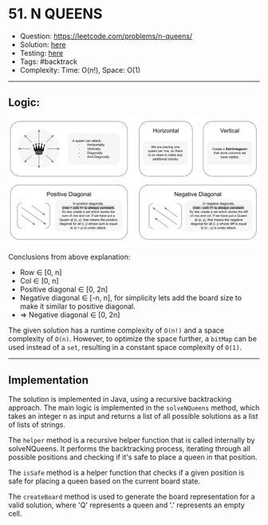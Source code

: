 # 51. N QUEENS

* Question: https://leetcode.com/problems/n-queens/
* Solution: [here](Solution.java)
* Testing: [here](SolutionTest.java)
* Tags: #backtrack
* Complexity: Time: O(n!), Space: O(1)

---

## Logic:

![logic](logic.png)

Conclusions from above explanation:

* Row ∈ [0, n]
* Col ∈ [0, n]
* Positive diagonal ∈ [0, 2n]
* Negative diagonal ∈ [-n, n], for simplicity lets add the board size to make it similar to positive diagonal.
* => Negative diagonal ∈ [0, 2n]

The given solution has a runtime complexity of `O(n!)` and a space complexity of `O(n)`. However, to optimize the space
further, a `bitMap` can be used instead of a `set`, resulting in a constant space complexity of `O(1)`.

---

## Implementation

The solution is implemented in Java, using a recursive backtracking approach. The main logic is implemented in the
`solveNQueens` method, which takes an integer n as input and returns a list of all possible solutions as a list of lists
of strings.

The `helper` method is a recursive helper function that is called internally by solveNQueens. It performs the
backtracking process, iterating through all possible positions and checking if it's safe to place a queen in that
position.

The `isSafe` method is a helper function that checks if a given position is safe for placing a queen based on the
current board state.

The `createBoard` method is used to generate the board representation for a valid solution, where 'Q' represents a queen
and '.' represents an empty cell.
